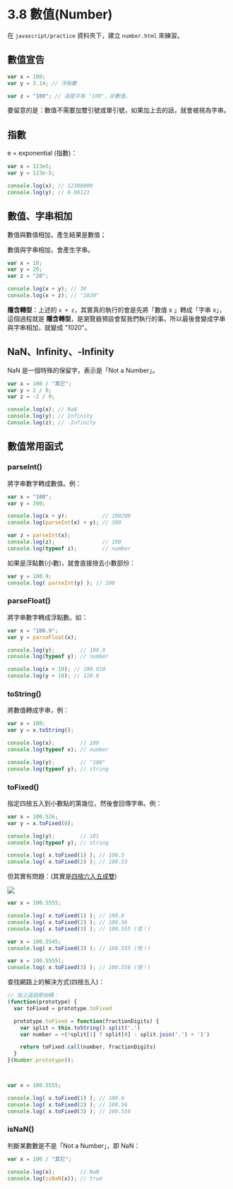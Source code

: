 # 3.8 數值(Number)

在 `javascript/practice` 資料夾下，建立 `number.html` 來練習。

## 數值宣告

```javascript
var x = 100;
var y = 3.14; // 浮點數

var z = "100"; // 這是字串 "100"，非數值。
```

要留意的是：數值不需要加雙引號或單引號，如果加上去的話，就會被視為字串。



## 指數

e = exponential (指數)：

```javascript
var x = 123e5;
var y = 123e-5;

console.log(x); // 12300000
console.log(y); // 0.00123
```



## 數值、字串相加

數值與數值相加，產生結果是數值；

數值與字串相加，會產生字串。

```javascript
var x = 10;
var y = 20;
var z = "20";

console.log(x + y); // 30
console.log(x + z); // "1020"
```

**隱含轉型**：上述的 `x + z`，其實真的執行的會是先將「數值 x 」轉成「字串 x」，這個過程就是 **隱含轉型**，是瀏覽器預設會幫我們執行的事。所以最後會變成字串與字串相加，就變成 "1020"。



## NaN、Infinity、-Infinity

NaN 是一個特殊的保留字，表示是「Not a Number」。

```javascript
var x = 100 / "其它";
var y = 2 / 0;
var z = -2 / 0;

console.log(x); // NaN
console.log(y); // Infinity
Console.log(z); // -Infinity
```



## 數值常用函式



### parseInt()

將字串數字轉成數值。例：

```javascript
var x = "100";
var y = 200;

console.log(x + y);           // 100200
console.log(parseInt(x) + y); // 300

var z = parseInt(x);
console.log(z);               // 100
console.log(typeof z);        // number
```

如果是浮點數(小數)，就會直接捨去小數部份：

```javascript
var y = 100.9;
console.log( parseInt(y) ); // 100
```



### parseFloat()

將字串數字轉成浮點數。如：

```javascript
var x = "100.9";
var y = parseFloat(x);

console.log(y);        // 100.9
console.log(typeof y); // number

console.log(x + 10); // 100.910
console.log(y + 10); // 110.9
```



### toString()

將數值轉成字串，例：

```javascript
var x = 100;
var y = x.toString();

console.log(x);        // 100
console.log(typeof x); // number

console.log(y);        // "100"
console.log(typeof y); // string
```



### toFixed()

指定四捨五入到小數點的第幾位，然後會回傳字串。例：

```javascript
var x = 100.526;
var y = x.toFixed(0);

console.log(y);        // 101
console.log(typeof y); // string

console.log( x.toFixed(1) ); // 100.5
console.log( x.toFixed(2) ); // 100.53
```

但其實有問題：(其實是[四捨六入五成雙](https://zh.wikipedia.org/wiki/%E5%A5%87%E9%80%B2%E5%81%B6%E6%8D%A8))

![](../.gitbook/assets/to\_fixed\_explain.png)

```javascript
var x = 100.5555;

console.log( x.toFixed(1) ); // 100.6
console.log( x.toFixed(2) ); // 100.56
console.log( x.toFixed(3) ); // 100.555 (怪！)

var x = 100.5545;
console.log( x.toFixed(3) ); // 100.555 (怪！)

var x = 100.55551;
console.log( x.toFixed(3) ); // 100.556 (怪！)
```



查找網路上的解決方式(四捨五入)：

```javascript
// 加上這段原始碼：
(function(prototype) {
  var toFixed = prototype.toFixed

  prototype.toFixed = function(fractionDigits) {
    var split = this.toString().split('.')
    var number = +(!split[1] ? split[0] : split.join('.') + '1')

    return toFixed.call(number, fractionDigits)
  }
}(Number.prototype));



var x = 100.5555;

console.log( x.toFixed(1) ); // 100.6
console.log( x.toFixed(2) ); // 100.56
console.log( x.toFixed(3) ); // 100.556
```





### isNaN()

判斷某數數是不是「Not a Number」，即 NaN：

```javascript
var x = 100 / "其它";

console.log(x);        // NaN
console.log(isNaN(x)); // true
```



